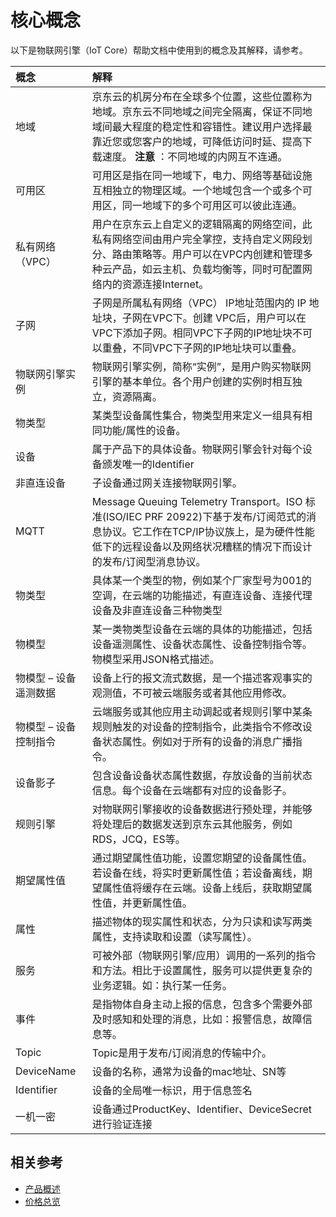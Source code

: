 # 核心概念
以下是物联网引擎（IoT Core）帮助文档中使用到的概念及其解释，请参考。

| 概念 | 解释 |
| :- | :- |
| 地域 | 京东云的机房分布在全球多个位置，这些位置称为地域。京东云不同地域之间完全隔离，保证不同地域间最大程度的稳定性和容错性。建议用户选择最靠近您或您客户的地域，可降低访问时延、提高下载速度。 **注意** ：不同地域的内网互不连通。|
| 可用区 | 可用区是指在同一地域下，电力、网络等基础设施互相独立的物理区域。一个地域包含一个或多个可用区，同一地域下的多个可用区可以彼此连通。 |
| 私有网络（VPC） | 用户在京东云上自定义的逻辑隔离的网络空间，此私有网络空间由用户完全掌控，支持自定义网段划分、路由策略等。用户可以在VPC内创建和管理多种云产品，如云主机、负载均衡等，同时可配置网络内的资源连接Internet。 |
| 子网 | 子网是所属私有网络（VPC） IP地址范围内的 IP 地址块，子网在VPC下。创建 VPC后，用户可以在VPC下添加子网。相同VPC下子网的IP地址块不可以重叠，不同VPC下子网的IP地址块可以重叠。 |
| 物联网引擎实例 | 物联网引擎实例，简称“实例”，是用户购买物联网引擎的基本单位。各个用户创建的实例时相互独立，资源隔离。|
| 物类型 | 某类型设备属性集合，物类型用来定义一组具有相同功能/属性的设备。|
| 设备 | 属于产品下的具体设备。物联网引擎会针对每个设备颁发唯一的Identifier |
| 非直连设备 | 子设备通过网关连接物联网引擎。 |
| MQTT | Message Queuing Telemetry Transport。ISO 标准(ISO/IEC PRF 20922)下基于发布/订阅范式的消息协议。它工作在TCP/IP协议族上，是为硬件性能低下的远程设备以及网络状况糟糕的情况下而设计的发布/订阅型消息协议。 |
| 物类型 | 具体某一个类型的物，例如某个厂家型号为001的空调，在云端的功能描述，有直连设备、连接代理设备及非直连设备三种物类型 |
| 物模型 | 某一类物类型设备在云端的具体的功能描述，包括设备遥测属性、设备状态属性、设备控制指令等。物模型采用JSON格式描述。 |
| 物模型 – 设备遥测数据 | 设备上行的报文流式数据，是一个描述客观事实的观测值，不可被云端服务或者其他应用修改。 |
| 物模型 – 设备控制指令 | 云端服务或其他应用主动调起或者规则引擎中某条规则触发的对设备的控制指令，此类指令不修改设备状态属性。例如对于所有的设备的消息广播指令。 |
| 设备影子 | 包含设备设备状态属性数据，存放设备的当前状态信息。每个设备在云端都有对应的设备影子。 |
| 规则引擎 | 对物联网引擎接收的设备数据进行预处理，并能够将处理后的数据发送到京东云其他服务，例如RDS，JCQ，ES等。 |
| 期望属性值 | 通过期望属性值功能，设置您期望的设备属性值。若设备在线，将实时更新属性值；若设备离线，期望属性值将缓存在云端。设备上线后，获取期望属性值，并更新属性值。 |
| 属性 | 描述物体的现实属性和状态，分为只读和读写两类属性，支持读取和设置（读写属性）。 |
| 服务 | 可被外部（物联网引擎/应用）调用的一系列的指令和方法。相比于设置属性，服务可以提供更复杂的业务逻辑。如：执行某一任务。 |
| 事件 | 是指物体自身主动上报的信息，包含多个需要外部及时感知和处理的消息，比如：报警信息，故障信息等。 |
| Topic | Topic是用于发布/订阅消息的传输中介。 |
| DeviceName	| 设备的名称，通常为设备的mac地址、SN等 |
| Identifier	| 设备的全局唯一标识，用于信息签名 |
| 一机一密 | 设备通过ProductKey、Identifier、DeviceSecret进行验证连接 |


## 相关参考

- [产品概述](../Introduction/Product-Overview.md)
- [价格总览](../Pricing/Price-Overview.md)
